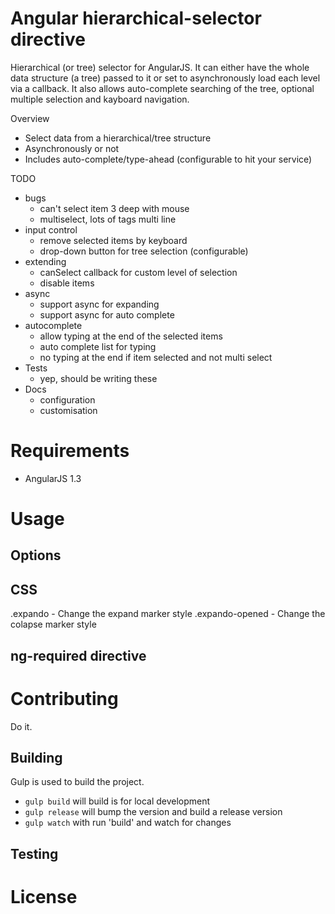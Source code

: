 Angular hierarchical-selector directive
=======================================

Hierarchical (or tree) selector for AngularJS. It can either have the whole data structure (a tree) passed to it or set to asynchronously load each level via a callback. It also allows auto-complete searching of the tree, optional multiple selection and kayboard navigation.

Overview
- Select data from a hierarchical/tree structure
- Asynchronously or not
- Includes auto-complete/type-ahead (configurable to hit your service)

TODO
- bugs
  - can't select item 3 deep with mouse
  - multiselect, lots of tags multi line
- input control
  - remove selected items by keyboard
  - drop-down button for tree selection (configurable)
- extending
  - canSelect callback for custom level of selection
  - disable items
- async
  - support async for expanding
  - support async for auto complete
- autocomplete
  - allow typing at the end of the selected items
  - auto complete list for typing
  - no typing at the end if item selected and not multi select
- Tests
  - yep, should be writing these
- Docs
  - configuration
  - customisation

# Requirements
- AngularJS 1.3

# Usage

## Options

## CSS
.expando - Change the expand marker style
.expando-opened - Change the colapse marker style

## ng-required directive

# Contributing
Do it.

## Building
Gulp is used to build the project.
- `gulp build` will build is for local development
- `gulp release` will bump the version and build a release version
- `gulp watch` with run 'build' and watch for changes

## Testing

# License
